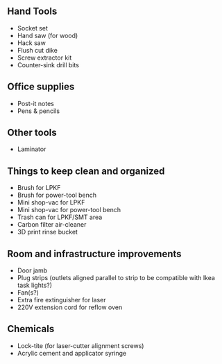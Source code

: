 ## Hand Tools
* Socket set
* Hand saw (for wood)
* Hack saw
* Flush cut dike
* Screw extractor kit
* Counter-sink drill bits

## Office supplies
* Post-it notes
* Pens & pencils

## Other tools
* Laminator

## Things to keep clean and organized
* Brush for LPKF
* Brush for power-tool bench
* Mini shop-vac for LPKF
* Mini shop-vac for power-tool bench
* Trash can for LPKF/SMT area
* Carbon filter air-cleaner
* 3D print rinse bucket

## Room and infrastructure improvements
* Door jamb
* Plug strips (outlets aligned parallel to strip to be compatible with Ikea task lights?)
* Fan(s?)
* Extra fire extinguisher for laser
* 220V extension cord for reflow oven

## Chemicals
* Lock-tite (for laser-cutter alignment screws)
* Acrylic cement and applicator syringe
